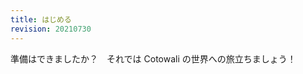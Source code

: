```yaml
---
title: はじめる
revision: 20210730
---
```


<docs-wip></docs-wip>

<!-- textlint-disable ja-technical-writing/no-exclamation-question-mark -->

準備はできましたか？　それでは Cotowali の世界への旅立ちましょう！
